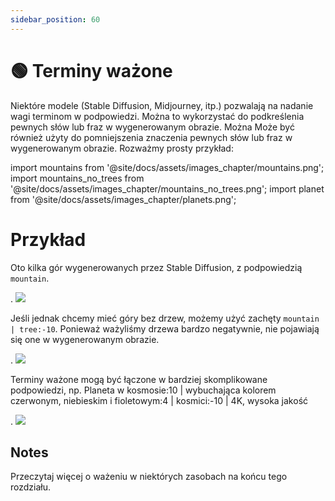 ```yaml
---
sidebar_position: 60
---
```


# 🟢 Terminy ważone

Niektóre modele (Stable Diffusion, Midjourney, itp.) pozwalają na nadanie wagi terminom w podpowiedzi. Można to wykorzystać do podkreślenia pewnych słów lub fraz w wygenerowanym obrazie. Można
Może być również użyty do pomniejszenia znaczenia pewnych słów lub fraz w wygenerowanym obrazie. Rozważmy prosty przykład:

import mountains from '@site/docs/assets/images_chapter/mountains.png';
import mountains_no_trees from '@site/docs/assets/images_chapter/mountains_no_trees.png';
import planet from '@site/docs/assets/images_chapter/planets.png';


# Przykład

Oto kilka gór wygenerowanych przez Stable Diffusion, z podpowiedzią `mountain`.

<div style={{textAlign: 'center'}}>.
  <img src={mountains} style={{width: "350px"}} />
</div>

Jeśli jednak chcemy mieć góry bez drzew, możemy użyć zachęty `mountain | tree:-10`. Ponieważ ważyliśmy drzewa bardzo negatywnie, nie pojawiają się one w wygenerowanym obrazie.

<div style={{textAlign: 'center'}}>.
  <img src={góry_nie_drzewa} style={{szerokość: "350px"}} />
</div>

Terminy ważone mogą być łączone w bardziej skomplikowane podpowiedzi, np.
Planeta w kosmosie:10 | wybuchająca kolorem czerwonym, niebieskim i fioletowym:4 | kosmici:-10 | 4K, wysoka jakość

<div style={{textAlign: 'center'}}>.
  <img src={planety} style={{szerokość: "350px"}} />
</div>

## Notes

Przeczytaj więcej o ważeniu w niektórych zasobach na końcu tego rozdziału.

